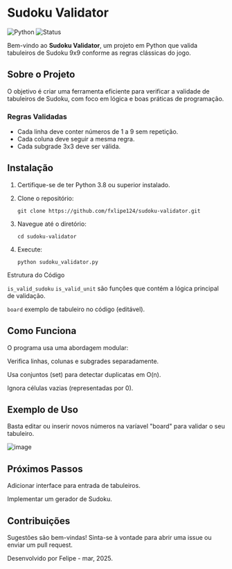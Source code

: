 # Sudoku Validator
![Python](https://img.shields.io/badge/Python-3.8+-blue) ![Status](https://img.shields.io/badge/Status-Em%20Desenvolvimento-yellow)

Bem-vindo ao **Sudoku Validator**, um projeto em Python que valida tabuleiros de Sudoku 9x9 conforme as regras clássicas do jogo.

## Sobre o Projeto
O objetivo é criar uma ferramenta eficiente para verificar a validade de tabuleiros de Sudoku, com foco em lógica e boas práticas de programação.

### Regras Validadas
- Cada linha deve conter números de 1 a 9 sem repetição.
- Cada coluna deve seguir a mesma regra.
- Cada subgrade 3x3 deve ser válida.

## Instalação
1. Certifique-se de ter Python 3.8 ou superior instalado.
2. Clone o repositório:
   
   ```git clone https://github.com/fxlipe124/sudoku-validator.git```
4. Navegue até o diretório:
   
   ```cd sudoku-validator```
5. Execute:
   
   ```python sudoku_validator.py```

Estrutura do Código

```is_valid_sudoku``` ```is_valid_unit``` são funções que contém a lógica principal de validação.

```board``` exemplo de tabuleiro no código (editável).

## Como Funciona

O programa usa uma abordagem modular:

Verifica linhas, colunas e subgrades separadamente.

Usa conjuntos (set) para detectar duplicatas em O(n).

Ignora células vazias (representadas por 0).

## Exemplo de Uso 
Basta editar ou inserir novos números na varíavel "board" para validar o seu tabuleiro.

![image](https://github.com/user-attachments/assets/d6b4746d-4c08-4fa1-92c9-1e93ed48a53a)

## Próximos Passos
Adicionar interface para entrada de tabuleiros.

Implementar um gerador de Sudoku.

## Contribuições
Sugestões são bem-vindas! Sinta-se à vontade para abrir uma issue ou enviar um pull request.

Desenvolvido por Felipe - mar, 2025.
